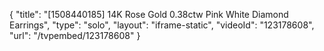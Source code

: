 {
    "title": "[1508440185] 14K Rose Gold 0.38ctw Pink   White Diamond Earrings",
    "type": "solo",
    "layout": "iframe-static",
    "videoId": "123178608",
    "url": "\/tvpembed\/123178608"
}